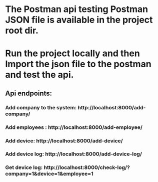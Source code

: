 # The Postman api testing Postman JSON file is available in the project root dir. 
# Run the project locally and then Import the json file to the postman and test the api.



## Api endpoints: 
### Add company to the system: http://localhost:8000/add-company/
### Add employees : http://localhost:8000/add-employee/
### Add device: http://localhost:8000/add-device/
### Add device log: http://localhost:8000/add-device-log/
### Get device log: http://localhost:8000/check-log/?company=1&device=1&employee=1